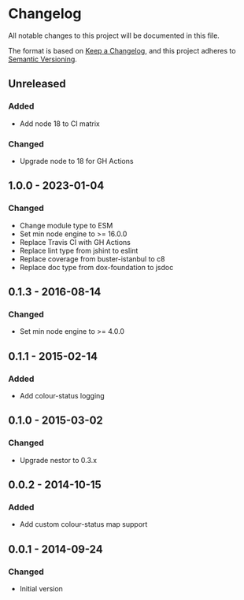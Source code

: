 # Changelog

All notable changes to this project will be documented in this file.

The format is based on [Keep a Changelog](https://keepachangelog.com/en/1.0.0/),
and this project adheres to [Semantic Versioning](https://semver.org/spec/v2.0.0.html).

## Unreleased

### Added
- Add node 18 to CI matrix

### Changed
- Upgrade node to 18 for GH Actions

## 1.0.0 - 2023-01-04
### Changed
- Change module type to ESM
- Set min node engine to >= 16.0.0
- Replace Travis CI with GH Actions
- Replace lint type from jshint to eslint
- Replace coverage from buster-istanbul to c8
- Replace doc type from dox-foundation to jsdoc

## 0.1.3 - 2016-08-14
### Changed
- Set min node engine to >= 4.0.0

## 0.1.1 - 2015-02-14
### Added
- Add colour-status logging

## 0.1.0 - 2015-03-02
### Changed
- Upgrade nestor to 0.3.x

## 0.0.2 - 2014-10-15
### Added
- Add custom colour-status map support

## 0.0.1 - 2014-09-24
### Changed
- Initial version
